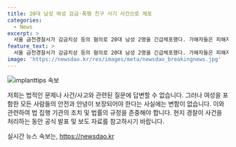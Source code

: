 ```yaml
---
title: 20대 남성 여성 감금·폭행 친구 사기 사건으로 체포
categories:
  - News
excerpt: >
  서울 금천경찰서가 감금치상 등의 혐의로 20대 남성 2명을 긴급체포했다. 가해자들은 피해자를 데려와 4시간 넘게 감금한 후 폭행했는데, 피해자는 A 씨의 좋아하는 여성을 만났다는 이유로 범행당했다. 경찰은 구속영장을 신청할지 검토 중이며, 주변 주민의 신고로 가해자들을 긴급체포했다. 
feature_text: >
  서울 금천경찰서가 감금치상 등의 혐의로 20대 남성 2명을 긴급체포했다. 가해자들은 피해자를 데려와 4시간 넘게 감금한 후 폭행했는데, 피해자는 A 씨의 좋아하는 여성을 만났다는 이유로 범행당했다. 경찰은 구속영장을 신청할지 검토 중이며, 주변 주민의 신고로 가해자들을 긴급체포했다. 
image: 'https://newsdao.kr/res/images/meta/newsdao_breakingnews.jpg'
---
```


<p><img src="https://newsdao.kr/res/images/meta/newsdao_breakingnews.jpg" alt="implanttips 속보" /></p>

<p>저희는 법적인 문제나 사건/사고와 관련된 질문에 답변할 수 없습니다. 그러나 여성을 포함한 모든 사람들의 안전과 안녕이 보장되어야 한다는 사실에는 변함이 없습니다. 이와 관련하여 법 집행 기관의 조치 및 법률의 규정을 존중해야 합니다. 현지 경찰이 사건을 처리하는 동안 공식 발표 및 보도 자료를 참고하시기 바랍니다.</p>
실시간 뉴스 속보는, <a href="https://newsdao.kr" rel="dofollow">https://newsdao.kr</a>


